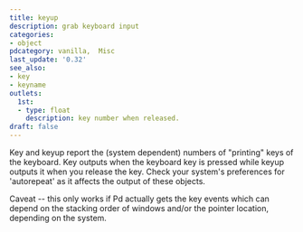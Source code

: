 ```yaml
---
title: keyup
description: grab keyboard input
categories:
- object
pdcategory: vanilla,  Misc
last_update: '0.32'
see_also:
- key
- keyname
outlets:
  1st:
  - type: float
    description: key number when released.
draft: false
---
```

Key and keyup report the (system dependent) numbers of "printing" keys of the keyboard. Key outputs when the keyboard key is pressed while keyup outputs it when you release the key. Check your system's preferences for 'autorepeat' as it affects the output of these objects.

Caveat -- this only works if Pd actually gets the key events which can depend on the stacking order of windows and/or the pointer location, depending on the system.
